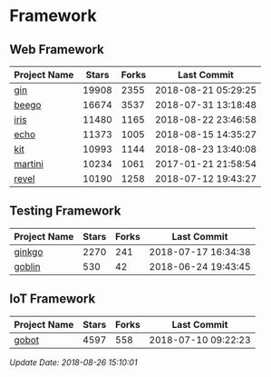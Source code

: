 # Framework

## Web Framework

| Project Name | Stars | Forks | Last Commit |
| ------------ | ----- | ----- | ----------- |
| [gin](https://github.com/gin-gonic/gin) | 19908 | 2355 | 2018-08-21 05:29:25 |
| [beego](https://github.com/astaxie/beego) | 16674 | 3537 | 2018-07-31 13:18:48 |
| [iris](https://github.com/kataras/iris) | 11480 | 1165 | 2018-08-22 23:46:58 |
| [echo](https://github.com/labstack/echo) | 11373 | 1005 | 2018-08-15 14:35:27 |
| [kit](https://github.com/go-kit/kit) | 10993 | 1144 | 2018-08-23 13:40:08 |
| [martini](https://github.com/go-martini/martini) | 10234 | 1061 | 2017-01-21 21:58:54 |
| [revel](https://github.com/revel/revel) | 10190 | 1258 | 2018-07-12 19:43:27 |

## Testing Framework

| Project Name | Stars | Forks | Last Commit |
| ------------ | ----- | ----- | ----------- |
| [ginkgo](https://github.com/onsi/ginkgo) | 2270 | 241 | 2018-07-17 16:34:38 |
| [goblin](https://github.com/franela/goblin) | 530 | 42 | 2018-06-24 19:43:45 |

## IoT Framework

| Project Name | Stars | Forks | Last Commit |
| ------------ | ----- | ----- | ----------- |
| [gobot](https://github.com/hybridgroup/gobot) | 4597 | 558 | 2018-07-10 09:22:23 |

*Update Date: 2018-08-26 15:10:01*